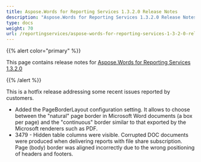 ```yaml
---
title: Aspose.Words for Reporting Services 1.3.2.0 Release Notes
description: "Aspose.Words for Reporting Services 1.3.2.0 Release Notes – learn about the latest updates and fixes."
type: docs
weight: 70
url: /reportingservices/aspose-words-for-reporting-services-1-3-2-0-release-notes/
---
```


{{% alert color="primary" %}} 

This page contains release notes for [Aspose.Words for Reporting Services 1.3.2.0](http://www.aspose.com/downloads/words/reportingservices/new-releases/aspose.words-for-reporting-services-1.3.2.0/)

{{% /alert %}} 

This is a hotfix release addressing some recent issues reported by customers.

- Added the PageBorderLayout configuration setting. It allows to choose between the "natural" page border in Microsoft Word documents (a box per page) and the "continuous" border similar to that exported by the Microsoft renderers such as PDF.
- 3479 - Hidden table columns were visible.
  Corrupted DOC documents were produced when delivering reports with file share subscription. 
  Page (body) border was aligned incorrectly due to the wrong positioning of headers and footers. 
